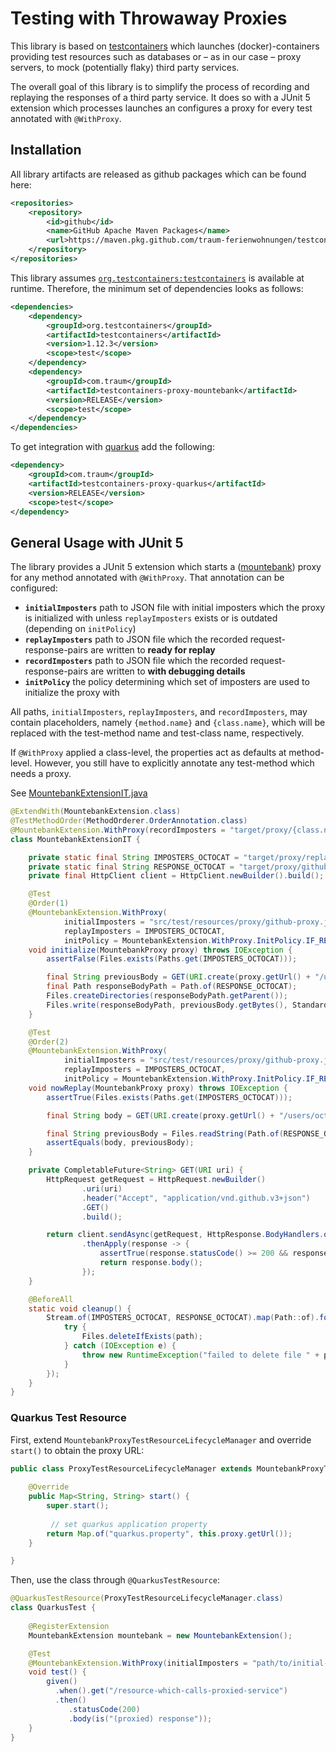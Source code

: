 # Testing with Throwaway Proxies

This library is based on [testcontainers](https://www.testcontainers.org/)
which launches (docker)-containers providing test resources such as databases or 
– as in our case – proxy servers, to mock (potentially flaky) third party services.

The overall goal of this library is to simplify the process of recording and replaying
the responses of a third party service. It does so with a JUnit 5 extension
which processes launches an configures a proxy for every test annotated with `@WithProxy`.

## Installation

All library artifacts are released as github packages which can be found here:

```xml
<repositories>
    <repository>
        <id>github</id>
        <name>GitHub Apache Maven Packages</name>
        <url>https://maven.pkg.github.com/traum-ferienwohnungen/testcontainers-proxy</url>
    </repository>
</repositories>
```
This library assumes [`org.testcontainers:testcontainers`](https://mvnrepository.com/artifact/org.testcontainers/testcontainers) is available at runtime.
Therefore, the minimum set of dependencies looks as follows:

```xml
<dependencies>
    <dependency>
        <groupId>org.testcontainers</groupId>
        <artifactId>testcontainers</artifactId>
        <version>1.12.3</version>
        <scope>test</scope>
    </dependency>
    <dependency>
        <groupId>com.traum</groupId>
        <artifactId>testcontainers-proxy-mountebank</artifactId>
        <version>RELEASE</version>
        <scope>test</scope>
    </dependency>
</dependencies>
```

To get integration with [quarkus](https://quarkus.io/) add the following:

```xml
<dependency>
    <groupId>com.traum</groupId>
    <artifactId>testcontainers-proxy-quarkus</artifactId>
    <version>RELEASE</version>
    <scope>test</scope>
</dependency>
```

## General Usage with JUnit 5

The library provides a JUnit 5 extension which starts a ([mountebank](http://www.mbtest.org/)) proxy
for any method annotated with `@WithProxy`. That annotation can be configured:

* **`initialImposters`** path to JSON file with initial imposters which the proxy is
  initialized with unless `replayImposters` exists or is outdated (depending on `initPolicy`) 
* **`replayImposters`** path to JSON file which the recorded request-response-pairs are written to **ready for replay**
* **`recordImposters`** path to JSON file which the recorded request-response-pairs are written to **with debugging details**
* **`initPolicy`** the policy determining which set of imposters are used to initialize the proxy with

All paths, `initialImposters`, `replayImposters`, and `recordImposters`, may contain placeholders, namely `{method.name}` and `{class.name}`,
which will be replaced with the test-method name and test-class name, respectively.

If `@WithProxy` applied a class-level, the properties act as defaults at method-level.
However, you still have to explicitly annotate any test-method which needs a proxy. 

See [MountebankExtensionIT.java](testcontainers-proxy-mountebank/src/test/java/com/traum/mountebank/MountebankExtensionIT.java)

```java
@ExtendWith(MountebankExtension.class)
@TestMethodOrder(MethodOrderer.OrderAnnotation.class)
@MountebankExtension.WithProxy(recordImposters = "target/proxy/{class.name}-{method.name}-debug.json")
class MountebankExtensionIT {

    private static final String IMPOSTERS_OCTOCAT = "target/proxy/replay/github-users-octocat.json";
    private static final String RESPONSE_OCTOCAT = "target/proxy/github-users-octocat-response.json";
    private final HttpClient client = HttpClient.newBuilder().build();

    @Test
    @Order(1)
    @MountebankExtension.WithProxy(
            initialImposters = "src/test/resources/proxy/github-proxy.json",
            replayImposters = IMPOSTERS_OCTOCAT,
            initPolicy = MountebankExtension.WithProxy.InitPolicy.IF_REPLAY_NONEXISTENT)
    void initialize(MountebankProxy proxy) throws IOException {
        assertFalse(Files.exists(Paths.get(IMPOSTERS_OCTOCAT)));

        final String previousBody = GET(URI.create(proxy.getUrl() + "/users/octocat")).join();
        final Path responseBodyPath = Path.of(RESPONSE_OCTOCAT);
        Files.createDirectories(responseBodyPath.getParent());
        Files.write(responseBodyPath, previousBody.getBytes(), StandardOpenOption.CREATE_NEW, StandardOpenOption.WRITE);
    }

    @Test
    @Order(2)
    @MountebankExtension.WithProxy(
            initialImposters = "src/test/resources/proxy/github-proxy.json",
            replayImposters = IMPOSTERS_OCTOCAT,
            initPolicy = MountebankExtension.WithProxy.InitPolicy.IF_REPLAY_NONEXISTENT)
    void nowReplay(MountebankProxy proxy) throws IOException {
        assertTrue(Files.exists(Paths.get(IMPOSTERS_OCTOCAT)));

        final String body = GET(URI.create(proxy.getUrl() + "/users/octocat")).join();

        final String previousBody = Files.readString(Path.of(RESPONSE_OCTOCAT));
        assertEquals(body, previousBody);
    }

    private CompletableFuture<String> GET(URI uri) {
        HttpRequest getRequest = HttpRequest.newBuilder()
                .uri(uri)
                .header("Accept", "application/vnd.github.v3+json")
                .GET()
                .build();

        return client.sendAsync(getRequest, HttpResponse.BodyHandlers.ofString())
                .thenApply(response -> {
                    assertTrue(response.statusCode() >= 200 && response.statusCode() < 300);
                    return response.body();
                });
    }

    @BeforeAll
    static void cleanup() {
        Stream.of(IMPOSTERS_OCTOCAT, RESPONSE_OCTOCAT).map(Path::of).forEach(path -> {
            try {
                Files.deleteIfExists(path);
            } catch (IOException e) {
                throw new RuntimeException("failed to delete file " + path, e);
            }
        });
    }
}
```

### Quarkus Test Resource

First, extend `MountebankProxyTestResourceLifecycleManager` and override `start()` to obtain the proxy URL:

```java
public class ProxyTestResourceLifecycleManager extends MountebankProxyTestResourceLifecycleManager {
    
    @Override
    public Map<String, String> start() {
        super.start();
           
         // set quarkus application property
        return Map.of("quarkus.property", this.proxy.getUrl());
    }

}
```

Then, use the class through `@QuarkusTestResource`:

```java
@QuarkusTestResource(ProxyTestResourceLifecycleManager.class)
class QuarkusTest {
    
    @RegisterExtension
    MountebankExtension mountebank = new MountebankExtension();

    @Test
    @MountebankExtension.WithProxy(initialImposters = "path/to/initial-imposters.json")
    void test() {
        given()
          .when().get("/resource-which-calls-proxied-service")
          .then()
             .statusCode(200)
             .body(is("(proxied) response"));
    }
}
```
